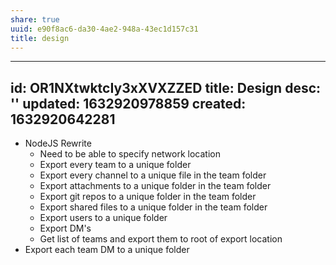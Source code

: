 ```yaml
---
share: true
uuid: e90f8ac6-da30-4ae2-948a-43ec1d157c31
title: design
---
```

---
id: OR1NXtwktcIy3xXVXZZED
title: Design
desc: ''
updated: 1632920978859
created: 1632920642281
---

* NodeJS Rewrite
  * Need to be able to specify network location
  * Export every team to a unique folder
  * Export every channel to a unique file in the team folder
  * Export attachments to a unique folder in the team folder
  * Export git repos to a unique folder in the team folder
  * Export shared files to a unique folder in the team folder
  * Export users to a unique folder
  * Export DM's
  * Get list of teams and export them to root of export location
* Export each team DM to a unique folder
